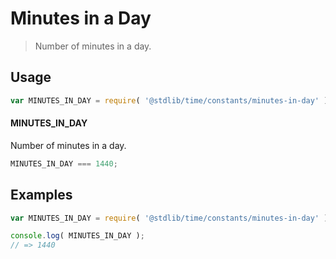# Minutes in a Day

> Number of minutes in a day.

<section class="usage">

## Usage

``` javascript
var MINUTES_IN_DAY = require( '@stdlib/time/constants/minutes-in-day' );
```

#### MINUTES_IN_DAY

Number of minutes in a day.

``` javascript
MINUTES_IN_DAY === 1440;
```

</section>

<!-- /.usage -->


<section class="examples">

## Examples

<!-- TODO: better example -->

``` javascript
var MINUTES_IN_DAY = require( '@stdlib/time/constants/minutes-in-day' );

console.log( MINUTES_IN_DAY );
// => 1440
```

</section>

<!-- /.examples -->


<section class="links">

</section>

<!-- /.links -->
